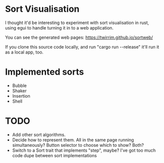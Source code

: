# Sort Visualisation

I thought it'd be interesting to experiment with sort visualisation in rust, using egui to handle turning it in to a web application.

You can see the generated web pages: https://twirrim.github.io/sortweb/

If you clone this source code locally, and run "cargo run --release" it'll run it as a local app, too.

# Implemented sorts
* Bubble
* Shaker
* Insertion
* Shell

# TODO
* Add other sort algorithms.
* Decide how to represent them.  All in the same page running simultaneously? Button selector to choose which to show? Both?
* Switch to a Sort trait that implements "step", maybe?  I've got too much code dupe between sort implementations
